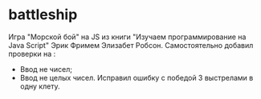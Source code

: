 # battleship
Игра "Морской бой" на JS из книги "Изучаем программирование на Java Script" Эрик Фримем Элизабет Робсон.
Самостоятельно добавил проверки на : 
- Ввод не чисел;
- Ввод не целых чисел.
Исправил ошибку с победой 3 выстрелами в одну клету.
